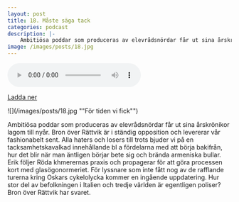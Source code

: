 ```yaml
---
layout: post
title: 18. Måste säga tack
categories: podcast
description: |-
    Ambitiösa poddar som produceras av elevrådsnördar får ut sina årskrönikor lagom till nyår. Bron över Rättvik är i ständig opposition och levererar vår fashionabelt sent. Alla haters och losers till trots bjuder vi på en tacksamhetskavalkad innehållande bl a fördelarna med att börja bakifrån, hur det blir när man äntligen börjar bete sig och brända armeniska bullar. Erik följer Röda khmerernas praxis och propagerar för att göra processen kort med glasögonormeriet. För lyssnare som inte fått nog av de rafflande turerna kring Oskars cykelolycka kommer en ingående uppdatering. Hur stor del av befolkningen i Italien och tredje världen är egentligen poliser? Bron över Rättvik har svaret.
image: /images/posts/18.jpg
---
```


<audio controls="controls">
  <source type="audio/mp3" src="/b/18%20-%20Bron%20%C3%B6ver%20R%C3%A4ttvik%20-%20M%C3%A5ste%20s%C3%A4ga%20tack.mp3"></source>
</audio>

[Ladda ner](/b/18%20-%20Bron%20%C3%B6ver%20R%C3%A4ttvik%20-%20M%C3%A5ste%20s%C3%A4ga%20tack.mp3)

![](/images/posts/18.jpg ""För tiden vi fick"")

Ambitiösa poddar som produceras av elevrådsnördar får ut sina årskrönikor lagom till nyår. Bron över Rättvik är i ständig opposition och levererar vår fashionabelt sent. Alla haters och losers till trots bjuder vi på en tacksamhetskavalkad innehållande bl a fördelarna med att börja bakifrån, hur det blir när man äntligen börjar bete sig och brända armeniska bullar. Erik följer Röda khmerernas praxis och propagerar för att göra processen kort med glasögonormeriet. För lyssnare som inte fått nog av de rafflande turerna kring Oskars cykelolycka kommer en ingående uppdatering. Hur stor del av befolkningen i Italien och tredje världen är egentligen poliser? Bron över Rättvik har svaret.
